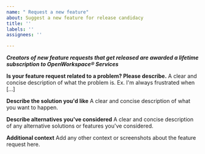 ```yaml
---
name: " Request a new feature"
about: Suggest a new feature for release candidacy
title: ''
labels: ''
assignees: ''

---
```


***Creators of new feature requests that get released are awarded a lifetime subscription to OpenWorkspace® Services***

**Is your feature request related to a problem? Please describe.**
A clear and concise description of what the problem is. Ex. I'm always frustrated when [...]

**Describe the solution you'd like**
A clear and concise description of what you want to happen.

**Describe alternatives you've considered**
A clear and concise description of any alternative solutions or features you've considered.

**Additional context**
Add any other context or screenshots about the feature request here.
